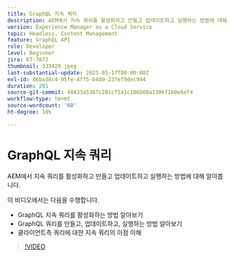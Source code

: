 ```yaml
---
title: GraphQL 지속 쿼리
description: AEM에서 지속 쿼리를 활성화하고 만들고 업데이트하고 실행하는 방법에 대해 알아봅니다.
version: Experience Manager as a Cloud Service
topic: Headless, Content Management
feature: GraphQL API
role: Developer
level: Beginner
jira: KT-7872
thumbnail: 333429.jpeg
last-substantial-update: 2023-05-17T00:00:00Z
exl-id: 06ba38c4-95fe-4ff5-b4d9-237ef9dec944
duration: 281
source-git-commit: 48433a5367c281cf5a1c106b08a1306f1b0e8ef4
workflow-type: tm+mt
source-wordcount: '60'
ht-degree: 10%

---
```


# GraphQL 지속 쿼리

AEM에서 지속 쿼리를 활성화하고 만들고 업데이트하고 실행하는 방법에 대해 알아봅니다.

이 비디오에서는 다음을 수행합니다.

+ GraphQL 지속 쿼리를 활성화하는 방법 알아보기
+ GraphQL 쿼리를 만들고, 업데이트하고, 실행하는 방법 알아보기
+ 클라이언트측 쿼리에 대한 지속 쿼리의 이점 이해

>[!VIDEO](https://video.tv.adobe.com/v/3447384?quality=12&learn=on&captions=kor)
